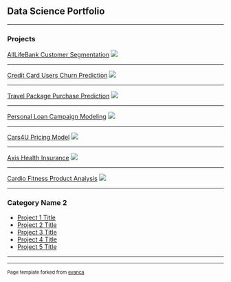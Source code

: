 ## Data Science Portfolio

---

### Projects 

[AllLifeBank Customer Segmentation](/sample_page)
<img src="images/dummy_thumbnail.jpg?raw=true"/>

---
[Credit Card Users Churn Prediction](/pdf/sample_presentation.pdf)
<img src="images/dummy_thumbnail.jpg?raw=true"/>

---
[Travel Package Purchase Prediction](http://example.com/)
<img src="images/dummy_thumbnail.jpg?raw=true"/>

---
[Personal Loan Campaign Modeling](/sample_page)
<img src="images/dummy_thumbnail.jpg?raw=true"/>

---
[Cars4U Pricing Model](/pdf/sample_presentation.pdf)
<img src="images/dummy_thumbnail.jpg?raw=true"/>

---
[Axis Health Insurance](http://example.com/)
<img src="images/dummy_thumbnail.jpg?raw=true"/>

---
[Cardio Fitness Product Analysis](http://example.com/)
<img src="images/dummy_thumbnail.jpg?raw=true"/>

---

### Category Name 2

- [Project 1 Title](http://example.com/)
- [Project 2 Title](http://example.com/)
- [Project 3 Title](http://example.com/)
- [Project 4 Title](http://example.com/)
- [Project 5 Title](http://example.com/)

---

---
<p style="font-size:11px">Page template forked from <a href="https://github.com/evanca/quick-portfolio">evanca</a></p>
<!-- Remove above link if you don't want to attibute -->
